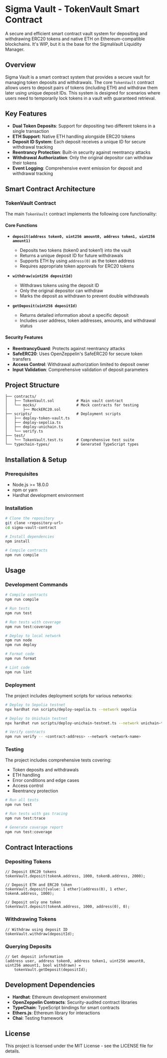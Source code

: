 # Sigma Vault - TokenVault Smart Contract

A secure and efficient smart contract vault system for depositing and withdrawing ERC20 tokens and native ETH on Ethereum-compatible blockchains. It's WIP, but it is the base for the SigmaVault Liquidity Manager.

## Overview

Sigma Vault is a smart contract system that provides a secure vault for managing token deposits and withdrawals. The core `TokenVault` contract allows users to deposit pairs of tokens (including ETH) and withdraw them later using unique deposit IDs. This system is designed for scenarios where users need to temporarily lock tokens in a vault with guaranteed retrieval.

## Key Features

- **Dual Token Deposits**: Support for depositing two different tokens in a single transaction
- **ETH Support**: Native ETH handling alongside ERC20 tokens
- **Deposit ID System**: Each deposit receives a unique ID for secure withdrawal tracking
- **Reentrancy Protection**: Built-in security against reentrancy attacks
- **Withdrawal Authorization**: Only the original depositor can withdraw their tokens
- **Event Logging**: Comprehensive event emission for deposit and withdrawal tracking

## Smart Contract Architecture

### TokenVault Contract

The main `TokenVault` contract implements the following core functionality:

#### Core Functions

- **`deposit(address token0, uint256 amount0, address token1, uint256 amount1)`**
  - Deposits two tokens (token0 and token1) into the vault
  - Returns a unique deposit ID for future withdrawals
  - Supports ETH by using `address(0)` as the token address
  - Requires appropriate token approvals for ERC20 tokens

- **`withdraw(uint256 depositId)`**
  - Withdraws tokens using the deposit ID
  - Only the original depositor can withdraw
  - Marks the deposit as withdrawn to prevent double withdrawals

- **`getDeposit(uint256 depositId)`**
  - Returns detailed information about a specific deposit
  - Includes user address, token addresses, amounts, and withdrawal status

#### Security Features

- **ReentrancyGuard**: Protects against reentrancy attacks
- **SafeERC20**: Uses OpenZeppelin's SafeERC20 for secure token transfers
- **Access Control**: Withdrawal authorization limited to deposit owner
- **Input Validation**: Comprehensive validation of deposit parameters

## Project Structure

```
├── contracts/
│   ├── TokenVault.sol          # Main vault contract
│   └── mocks/                  # Mock contracts for testing
│       ├── MockERC20.sol
├── scripts/                    # Deployment scripts
│   ├── deploy-token-vault.ts
│   ├── deploy-sepolia.ts
│   ├── deploy-unichain.ts
│   └── verify.ts
├── test/
│   └── TokenVault.test.ts      # Comprehensive test suite
└── typechain-types/            # Generated TypeScript types
```

## Installation & Setup

### Prerequisites

- Node.js >= 18.0.0
- npm or yarn
- Hardhat development environment

### Installation

```bash
# Clone the repository
git clone <repository-url>
cd sigma-vault-contract

# Install dependencies
npm install

# Compile contracts
npm run compile
```

## Usage

### Development Commands

```bash
# Compile contracts
npm run compile

# Run tests
npm run test

# Run tests with coverage
npm run test:coverage

# Deploy to local network
npm run node
npm run deploy

# Format code
npm run format

# Lint code
npm run lint
```

### Deployment

The project includes deployment scripts for various networks:

```bash
# Deploy to Sepolia testnet
npx hardhat run scripts/deploy-sepolia.ts --network sepolia

# Deploy to Unichain testnet
npx hardhat run scripts/deploy-unichain-testnet.ts --network unichain-testnet

# Verify contracts
npm run verify -- <contract-address> --network <network-name>
```

### Testing

The project includes comprehensive tests covering:

- Token deposits and withdrawals
- ETH handling
- Error conditions and edge cases
- Access control
- Reentrancy protection

```bash
# Run all tests
npm run test

# Run tests with gas tracing
npm run test:trace

# Generate coverage report
npm run test:coverage
```

## Contract Interactions

### Depositing Tokens

```solidity
// Deposit ERC20 tokens
tokenVault.deposit(tokenA.address, 1000, tokenB.address, 2000);

// Deposit ETH and ERC20 token
tokenVault.deposit{value: 1 ether}(address(0), 1 ether, tokenA.address, 1000);

// Deposit only one token
tokenVault.deposit(tokenA.address, 1000, address(0), 0);
```

### Withdrawing Tokens

```solidity
// Withdraw using deposit ID
tokenVault.withdraw(depositId);
```

### Querying Deposits

```solidity
// Get deposit information
(address user, address token0, address token1, uint256 amount0, uint256 amount1, bool withdrawn) =
    tokenVault.getDeposit(depositId);
```

## Development Dependencies

- **Hardhat**: Ethereum development environment
- **OpenZeppelin Contracts**: Security-audited contract libraries
- **TypeChain**: TypeScript bindings for smart contracts
- **Ethers.js**: Ethereum library for interactions
- **Chai**: Testing framework

## License

This project is licensed under the MIT License - see the LICENSE file for details.
